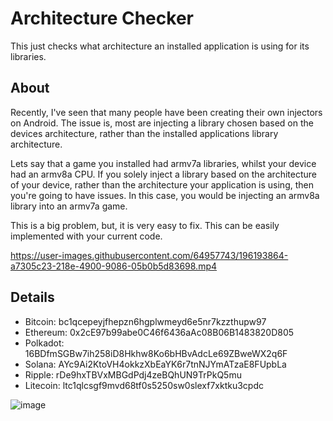 # Architecture Checker

This just checks what architecture an installed application is using for its libraries.

## About

Recently, I've seen that many people have been creating their own injectors on Android. The issue is, most are injecting a library chosen based on the devices architecture, rather than the installed applications library architecture.

Lets say that a game you installed had armv7a libraries, whilst your device had an armv8a CPU. If you solely inject a library based on the architecture of your device, rather than the architecture your application is using, then you're going to have issues. In this case, you would be injecting an armv8a library into an armv7a game.

This is a big problem, but, it is very easy to fix. This can be easily implemented with your current code. 

https://user-images.githubusercontent.com/64957743/196193864-a7305c23-218e-4900-9086-05b0b5d83698.mp4

## Details

- Bitcoin: bc1qcepeyjfhepzn6hgplwmeyd6e5nr7kzzthupw97
- Ethereum: 0x2cE97b99abe0C46f6436aAc08B06B1483820D805
- Polkadot: 16BDfmSGBw7ih258iD8Hkhw8Ko6bHBvAdcLe69ZBweWX2q6F
- Solana: AYc9Ai2KtoVH4okkzXbEaYK6r7tnNJYmATzaE8FUpbLa
- Ripple: rDe9hxTBVxMBGdPdj4zeBQhUN9TrPkQ5mu
- Litecoin: ltc1qlcsgf9mvd68tf0s5250sw0slexf7xktku3cpdc

![image](https://user-images.githubusercontent.com/64957743/196131471-246967dd-cda3-46b7-89c8-efedc6527135.png)

